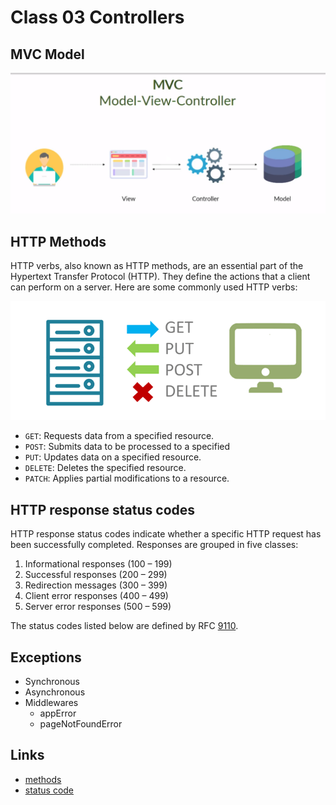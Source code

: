 # Class 03 Controllers

## MVC Model

![mvc model](../documents/mvc.png)

## HTTP Methods

HTTP verbs, also known as HTTP methods, are an essential part of the Hypertext Transfer Protocol (HTTP). They define the actions that a client can perform on a server. Here are some commonly used HTTP verbs:

![http verbs](../documents/http-verbs.png)

- `GET`: Requests data from a specified resource.
- `POST`: Submits data to be processed to a specified
- `PUT`: Updates data on a specified resource.
- `DELETE`: Deletes the specified resource.
- `PATCH`: Applies partial modifications to a resource.

## HTTP response status codes

HTTP response status codes indicate whether a specific HTTP request has been successfully completed. Responses are grouped in five classes:

1. Informational responses (100 – 199)
2. Successful responses (200 – 299)
3. Redirection messages (300 – 399)
4. Client error responses (400 – 499)
5. Server error responses (500 – 599)

The status codes listed below are defined by RFC [9110](https://httpwg.org/specs/rfc9110.html#overview.of.status.codes).

## Exceptions

- Synchronous
- Asynchronous
- Middlewares
  - appError
  - pageNotFoundError

## Links

- [methods](https://developer.mozilla.org/en-US/docs/Web/HTTP/Methods)
- [status code](https://developer.mozilla.org/en-US/docs/Web/HTTP/Status)
